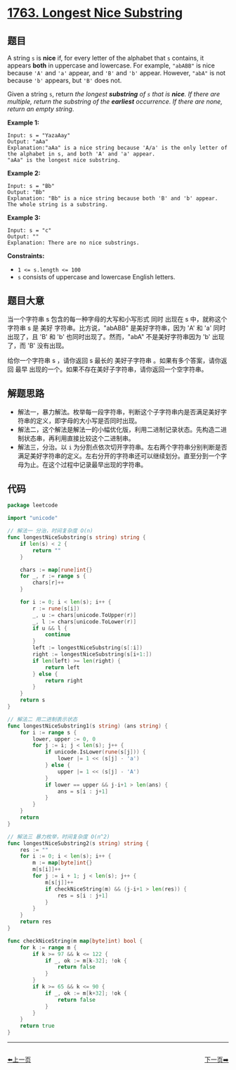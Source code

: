 # [1763. Longest Nice Substring](https://leetcode.com/problems/longest-nice-substring/)


## 题目

A string `s` is **nice** if, for every letter of the alphabet that `s` contains, it appears **both** in uppercase and lowercase. For example, `"abABB"` is nice because `'A'` and `'a'` appear, and `'B'` and `'b'` appear. However, `"abA"` is not because `'b'` appears, but `'B'` does not.

Given a string `s`, return *the longest **substring** of `s` that is **nice**. If there are multiple, return the substring of the **earliest** occurrence. If there are none, return an empty string*.

**Example 1:**

```
Input: s = "YazaAay"
Output: "aAa"
Explanation:"aAa" is a nice string because 'A/a' is the only letter of the alphabet in s, and both 'A' and 'a' appear.
"aAa" is the longest nice substring.

```

**Example 2:**

```
Input: s = "Bb"
Output: "Bb"
Explanation: "Bb" is a nice string because both 'B' and 'b' appear. The whole string is a substring.

```

**Example 3:**

```
Input: s = "c"
Output: ""
Explanation: There are no nice substrings.

```

**Constraints:**

- `1 <= s.length <= 100`
- `s` consists of uppercase and lowercase English letters.

## 题目大意

当一个字符串 s 包含的每一种字母的大写和小写形式 同时 出现在 s 中，就称这个字符串 s 是 美好 字符串。比方说，"abABB" 是美好字符串，因为 'A' 和 'a' 同时出现了，且 'B' 和 'b' 也同时出现了。然而，"abA" 不是美好字符串因为 'b' 出现了，而 'B' 没有出现。

给你一个字符串 s ，请你返回 s 最长的 美好子字符串 。如果有多个答案，请你返回 最早 出现的一个。如果不存在美好子字符串，请你返回一个空字符串。

## 解题思路

- 解法一，暴力解法。枚举每一段字符串，判断这个子字符串内是否满足美好字符串的定义，即字母的大小写是否同时出现。
- 解法二，这个解法是解法一的小幅优化版，利用二进制记录状态。先构造二进制状态串，再利用直接比较这个二进制串。
- 解法三，分治。以 `i` 为分割点依次切开字符串。左右两个字符串分别判断是否满足美好字符串的定义。左右分开的字符串还可以继续划分。直至分到一个字母为止。在这个过程中记录最早出现的字符串。

## 代码

```go
package leetcode

import "unicode"

// 解法一 分治，时间复杂度 O(n)
func longestNiceSubstring(s string) string {
	if len(s) < 2 {
		return ""
	}

	chars := map[rune]int{}
	for _, r := range s {
		chars[r]++
	}

	for i := 0; i < len(s); i++ {
		r := rune(s[i])
		_, u := chars[unicode.ToUpper(r)]
		_, l := chars[unicode.ToLower(r)]
		if u && l {
			continue
		}
		left := longestNiceSubstring(s[:i])
		right := longestNiceSubstring(s[i+1:])
		if len(left) >= len(right) {
			return left
		} else {
			return right
		}
	}
	return s
}

// 解法二 用二进制表示状态
func longestNiceSubstring1(s string) (ans string) {
	for i := range s {
		lower, upper := 0, 0
		for j := i; j < len(s); j++ {
			if unicode.IsLower(rune(s[j])) {
				lower |= 1 << (s[j] - 'a')
			} else {
				upper |= 1 << (s[j] - 'A')
			}
			if lower == upper && j-i+1 > len(ans) {
				ans = s[i : j+1]
			}
		}
	}
	return
}

// 解法三 暴力枚举，时间复杂度 O(n^2)
func longestNiceSubstring2(s string) string {
	res := ""
	for i := 0; i < len(s); i++ {
		m := map[byte]int{}
		m[s[i]]++
		for j := i + 1; j < len(s); j++ {
			m[s[j]]++
			if checkNiceString(m) && (j-i+1 > len(res)) {
				res = s[i : j+1]
			}
		}
	}
	return res
}

func checkNiceString(m map[byte]int) bool {
	for k := range m {
		if k >= 97 && k <= 122 {
			if _, ok := m[k-32]; !ok {
				return false
			}
		}
		if k >= 65 && k <= 90 {
			if _, ok := m[k+32]; !ok {
				return false
			}
		}
	}
	return true
}
```


----------------------------------------------
<div style="display: flex;justify-content: space-between;align-items: center;">
<p><a href="https://books.halfrost.com/leetcode/ChapterFour/1700~1799/1758.Minimum-Changes-To-Make-Alternating-Binary-String/">⬅️上一页</a></p>
<p><a href="https://books.halfrost.com/leetcode/ChapterFour/1700~1799/1791.Find-Center-of-Star-Graph/">下一页➡️</a></p>
</div>
